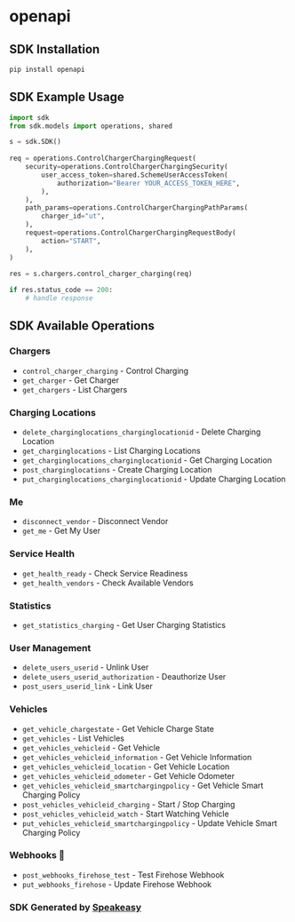 # openapi

<!-- Start SDK Installation -->
## SDK Installation

```bash
pip install openapi
```
<!-- End SDK Installation -->

## SDK Example Usage
<!-- Start SDK Example Usage -->
```python
import sdk
from sdk.models import operations, shared

s = sdk.SDK()
    
req = operations.ControlChargerChargingRequest(
    security=operations.ControlChargerChargingSecurity(
        user_access_token=shared.SchemeUserAccessToken(
            authorization="Bearer YOUR_ACCESS_TOKEN_HERE",
        ),
    ),
    path_params=operations.ControlChargerChargingPathParams(
        charger_id="ut",
    ),
    request=operations.ControlChargerChargingRequestBody(
        action="START",
    ),
)
    
res = s.chargers.control_charger_charging(req)

if res.status_code == 200:
    # handle response
```
<!-- End SDK Example Usage -->

<!-- Start SDK Available Operations -->
## SDK Available Operations

### Chargers

* `control_charger_charging` - Control Charging
* `get_charger` - Get Charger
* `get_chargers` - List Chargers

### Charging Locations

* `delete_charginglocations_charginglocationid` - Delete Charging Location
* `get_charginglocations` - List Charging Locations
* `get_charginglocations_charginglocationid` - Get Charging Location
* `post_charginglocations` - Create Charging Location
* `put_charginglocations_charginglocationid` - Update Charging Location

### Me

* `disconnect_vendor` - Disconnect Vendor
* `get_me` - Get My User

### Service Health

* `get_health_ready` - Check Service Readiness
* `get_health_vendors` - Check Available Vendors

### Statistics

* `get_statistics_charging` - Get User Charging Statistics

### User Management

* `delete_users_userid` - Unlink User
* `delete_users_userid_authorization` - Deauthorize User
* `post_users_userid_link` - Link User

### Vehicles

* `get_vehicle_chargestate` - Get Vehicle Charge State
* `get_vehicles` - List Vehicles
* `get_vehicles_vehicleid` - Get Vehicle
* `get_vehicles_vehicleid_information` - Get Vehicle Information
* `get_vehicles_vehicleid_location` - Get Vehicle Location
* `get_vehicles_vehicleid_odometer` - Get Vehicle Odometer
* `get_vehicles_vehicleid_smartchargingpolicy` - Get Vehicle Smart Charging Policy
* `post_vehicles_vehicleid_charging` - Start / Stop Charging
* `post_vehicles_vehicleid_watch` - Start Watching Vehicle
* `put_vehicles_vehicleid_smartchargingpolicy` - Update Vehicle Smart Charging Policy

### Webhooks 🧪

* `post_webhooks_firehose_test` - Test Firehose Webhook
* `put_webhooks_firehose` - Update Firehose Webhook

<!-- End SDK Available Operations -->

### SDK Generated by [Speakeasy](https://docs.speakeasyapi.dev/docs/using-speakeasy/client-sdks)
